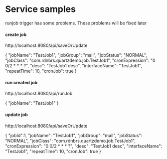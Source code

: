 <h1>Service samples</h1>
<p>runjob trigger has some problems. These problems will be fixed later</p>
<h4>create job</h4>
<p>http://localhost:8080/api/saveOrUpdate</p>
{
    "jobName": "TestJob1",
    "jobGroup": "mail",
    "jobStatus": "NORMAL",
    "jobClass": "com.rdnbrs.quartzdemo.job.TestJob1",
    "cronExpression": "0 0/2 * * * ?",
    "desc": "TestJob1 desc",
    "interfaceName": "TestJob1",
    "repeatTime": 10,
    "cronJob": true
}
<h4>run created job</h4>
<p>http://localhost:8080/api/runJob</p>
{
    "jobName": "TestJob1"
}

<h4>update job</h4>
<p>http://localhost:8080/api/saveOrUpdate</p>
{
    "jobId":1,
    "jobName": "TestJob1",
    "jobGroup": "mail",
    "jobStatus": "NORMAL",
    "jobClass": "com.rdnbrs.quartzdemo.job.TestJob1",
    "cronExpression": "0 0/2 * * * ?",
    "desc": "TestJob1 desc",
    "interfaceName": "TestJob1",
    "repeatTime": 10,
    "cronJob": true
}
